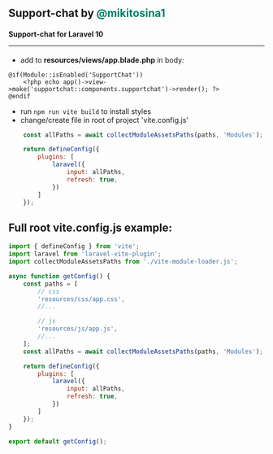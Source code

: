 ## Support-chat by <span style="color:#008066;">@mikitosina1</span>

#### Support-chat for Laravel 10<br><hr>

* add to **resources/views/app.blade.php**  in body:

```
@if(Module::isEnabled('SupportChat'))
	<?php echo app()->view->make('supportchat::components.supportchat')->render(); ?>
@endif
```

* run `npm run vite build` to install styles
* change/create file in root of project 'vite.config.js'

```js
	const allPaths = await collectModuleAssetsPaths(paths, 'Modules');

	return defineConfig({
		plugins: [
			laravel({
				input: allPaths,
				refresh: true,
			})
		]
	});
``` 

## Full root vite.config.js example:
```js
import { defineConfig } from 'vite';
import laravel from 'laravel-vite-plugin';
import collectModuleAssetsPaths from './vite-module-loader.js';

async function getConfig() {
	const paths = [
		// css
		'resources/css/app.css',
        //...

		// js
		'resources/js/app.js',
        //...
	];
	const allPaths = await collectModuleAssetsPaths(paths, 'Modules');

	return defineConfig({
		plugins: [
			laravel({
				input: allPaths,
				refresh: true,
			})
		]
	});
}

export default getConfig();

```
